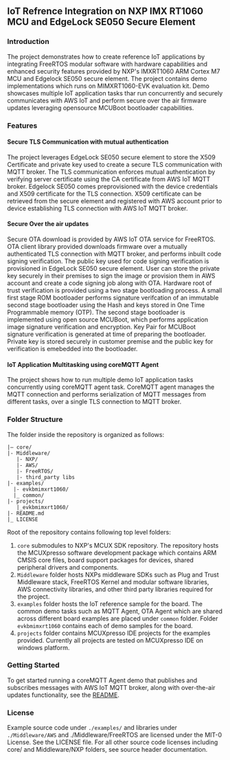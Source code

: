 ## IoT Refrence Integration on NXP IMX RT1060 MCU and EdgeLock SE050 Secure Element


### Introduction
The project demonstrates how to create reference IoT applications by integrating FreeRTOS modular software with hardware capabilities and enhanced security features provided by NXP's IMXRT1060 ARM Cortex M7 MCU and Edgelock SE050 secure element. The project contains demo implementations which runs on MIMXRT1060-EVK evaluation kit. Demo showcases multiple IoT application tasks thar run concurrently and securely communicates with AWS IoT and perform secure over the air firmware updates leveraging opensource MCUBoot bootloader capabilities.


### Features

#### Secure TLS Communication with mutual authentication

The project leverages EdgeLock SE050 secure element to store the X509 Certificate and private key used to create a secure TLS communication with MQTT broker. The TLS communication enforces mutual authentication by verifying server certificate using the CA certificate from AWS IoT MQTT broker. Edgelock SE050 comes preprovisioned with the device credentials and X509 certificate for the TLS connection. X509 certificate can be retrieved from the secure element and registered with AWS account prior to device establishing TLS connection with AWS IoT MQTT broker.


#### Secure Over the air updates
Secure OTA download is provided by AWS IoT OTA service for FreeRTOS. OTA client library provided downloads firmware over a mutually authenticated TLS connection with MQTT broker, and performs inbuilt code signing verification. The public key used for code signing verification is provisioned in EdgeLock SE050 secure element. User can store the private key securely in their premises to sign the image or provision them in AWS account and create a code signing job along with OTA.
Hardware root of trust verification is provided using a two stage bootloading process. A small first stage ROM bootloader performs signature verifcation of an immutable second stage bootloader using the Hash and keys stored in One Time Programmable memory (OTP). The second stage bootloader is implemented using open source MCUBoot, which performs application image signature verification and encryption. Key Pair for MCUBoot signature verification is generated at time of preparing the bootloader. Private key is stored securely in customer premise and the public key for verification is emebedded into the bootloader.

#### IoT Application Multitasking using coreMQTT Agent
The project shows how to run multiple demo IoT application tasks concurrently using coreMQTT agent task. CoreMQTT agent manages the MQTT connection and performs serialization of MQTT messages from different tasks, over a single TLS connection to MQTT broker.


### Folder Structure

The folder inside the repository is organized as follows:

```
|— core/
|- Middleware/
   |- NXP/
   |- AWS/
   |- FreeRTOS/
   |- third_party libs
|- examples/
  |- evkbmimxrt1060/ 
  |_ common/
|- projects/
   |_evkbmimxrt1060/ 
|- README.md
|_ LICENSE
```
Root of the repository contains following top level folders:
1. `core` submodules to NXP's MCUX SDK repository. The repository hosts the MCUXpresso software development package which contains ARM CMSIS core files, board support packages for devices, shared peripheral drivers and components.
2. `Middleware` folder hosts NXPs middleware SDKs such as Plug and Trust Middleware stack, FreeRTOS Kernel and modular software libraries, AWS connectivity libraries, and other third party libraries required for the project.
3. `examples` folder hosts the IoT reference sample for the board. The common demo tasks such as MQTT Agent, OTA Agent which are shared across different board examples are placed under `common` folder. Folder `evkbmimxrt1060` contains each of demo samples for the board.
4. `projects` folder contains MCUXpresso IDE projects for the examples provided. Currently all projects are tested on MCUXpresso IDE on windows platform.

### Getting Started

To get started running a coreMQTT Agent demo that publishes and subscribes messages with AWS IoT MQTT broker, along with over-the-air updates functionality, see the [README](https://github.com/FreeRTOS/lab-iot-reference-nxp-rt1060/blob/main/examples/evkbmimxrt1060/pubsub/README.md).


### License

Example source code under `./examples/` and libraries under `./Middleware/AWS` and ./Middleware/FreeRTOS are licensed under the MIT-0 License. See the LICENSE file. For all other source code licenses including core/ and Middleware/NXP folders, see source header documentation.
